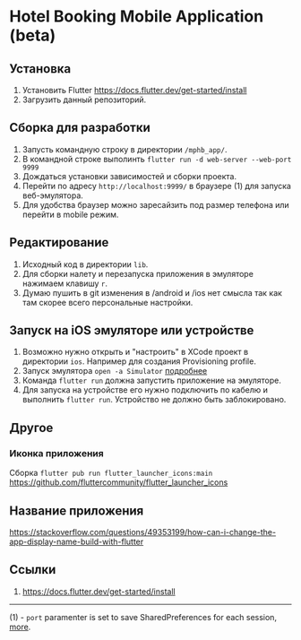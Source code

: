 # Hotel Booking Mobile Application (beta)

## Установка

1. Установить Flutter https://docs.flutter.dev/get-started/install
2. Загрузить данный репозиторий.

## Сборка для разработки
1. Запусть командную строку в директории `/mphb_app/`.
1. В командной строке выполинть `flutter run -d web-server --web-port 9999`
1. Дождаться установки зависимостей и сборки проекта.
1. Перейти по адресу `http://localhost:9999/` в браузере (1) для запуска веб-эмулятора.
1. Для удобства браузер можно заресайзить под размер телефона или перейти в mobile режим.

## Редактирование
1. Исходный код в директории `lib`.
1. Для сборки налету и перезапуска приложения в эмуляторе нажимаем клавишу `r`.
1. Думаю пушить в git изменения в /android и /ios нет смысла так как там скорее всего персональные настройки.

## Запуск на iOS эмуляторе или устройстве
1. Возможно нужно открыть и "настроить" в XCode проект в директории `ios`. Например для создания Provisioning profile.
1. Запуск эмулятора `open -a Simulator` [подробнее](https://docs.flutter.dev/get-started/install/macos#set-up-the-ios-simulator)
1. Команда `flutter run` должна запустить приложение на эмуляторе.
1. Для запуска на устройстве его нужно подключить по кабелю и выполнить `flutter run`. Устройство не должно быть заблокировано.

## Другое

### Иконка приложения
Сборка `flutter pub run flutter_launcher_icons:main`
https://github.com/fluttercommunity/flutter_launcher_icons

## Название приложения
https://stackoverflow.com/questions/49353199/how-can-i-change-the-app-display-name-build-with-flutter

## Ссылки
1. https://docs.flutter.dev/get-started/install

---
(1) - `port` paramenter is set to save SharedPreferences for each session, [more](https://stackoverflow.com/questions/59503499/flutter-web-shared-preferences-not-available-when-tab-is-closed-and-reopened).
